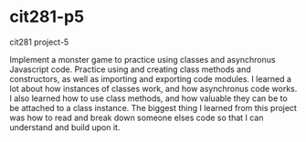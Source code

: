 # cit281-p5
cit281 project-5
<p>Implement a monster game to practice using classes and asynchronus Javascript code. Practice using and creating class methods and constructors, as well as importing and exporting code modules. I learned a lot about how instances of classes work, and how asynchronus code works. I also learned how to use class methods, and how valuable they can be to be attached to a class instance. The biggest thing I learned from this project was how to read and break down someone elses code so that I can understand and build upon it.</p>
